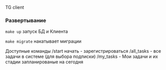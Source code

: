 TG client

### Развертывание

```make up``` запуск БД и Клиента

```make migrate``` накатывает миграции

Доступные команды
/start начать - зарегистрироваться
/all_tasks - все задачи в системе (для выбора подписки)
/my_tasks - Мои задачи и их стадии запланированые на сегодня